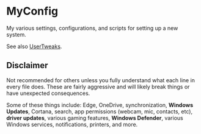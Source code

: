 # MyConfig
My various settings, configurations, and scripts for setting up a new system.

See also [UserTweaks](https://github.com/dnlj/UserTweaks).

## Disclaimer
Not recommended for others unless you fully understand what each line in every file does.
These are fairly aggressive and will likely break things or have unexpected consequences.

Some of these things include: Edge, OneDrive, synchronization, **Windows Updates**, Cortana, search,
app permissions (webcam, mic, contacts, etc), **driver updates**, various gaming features, **Windows Defender**, various Windows services, notifications, printers, and more.
